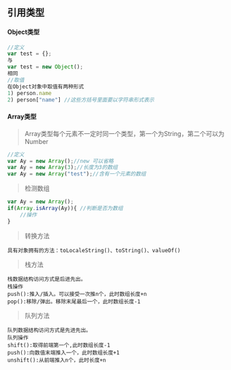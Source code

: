 ## 引用类型

#### Object类型

```js
//定义
var test = {};
与
var test = new Object();
相同
//取值
在Object对象中取值有两种形式
1) person.name
2) person["name"] //这些方括号里面要以字符串形式表示
```



#### Array类型

> Array类型每个元素不一定时同一个类型，第一个为String，第二个可以为Number

```js
//定义
var Ay = new Array();//new 可以省略
var Ay = new Array(3);//长度为3的数组
var Ay = new Array("test");//含有一个元素的数组
```

> 检测数组

```js
var Ay = new Array();
if(Array.isArray(Ay)){ //判断是否为数组
    //操作
}
```

> 转换方法

```
具有对象拥有的方法：toLocaleString()、toString()、valueOf()
```

> 栈方法

```
栈数据结构访问方式是后进先出。
栈操作
push():推入/插入。可以接受一次推n个，此时数组长度+n
pop():移除/弹出。移除末尾最后一个，此时数组长度-1
```

> 队列方法

```
队列数据结构访问方式是先进先出。
队列操作
shift():取得前端第一个,此时数组长度-1
push():向数值末端推入一个，此时数组长度+1
unshift():从前端推入n个，此时长度+n
```

